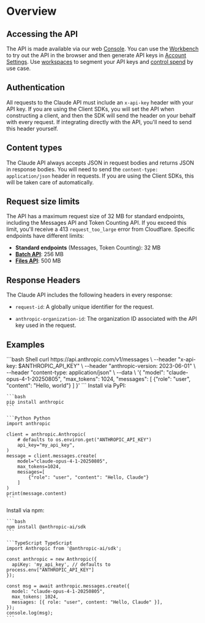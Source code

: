 # Overview

## Accessing the API

The API is made available via our web [Console](https://console.anthropic.com/). You can use the [Workbench](https://console.anthropic.com/workbench) to try out the API in the browser and then generate API keys in [Account Settings](https://console.anthropic.com/account/keys). Use [workspaces](https://console.anthropic.com/settings/workspaces) to segment your API keys and [control spend](/en/api/rate-limits) by use case.

## Authentication

All requests to the Claude API must include an `x-api-key` header with your API key. If you are using the Client SDKs, you will set the API when constructing a client, and then the SDK will send the header on your behalf with every request. If integrating directly with the API, you'll need to send this header yourself.

## Content types

The Claude API always accepts JSON in request bodies and returns JSON in response bodies. You will need to send the `content-type: application/json` header in requests. If you are using the Client SDKs, this will be taken care of automatically.

## Request size limits

The API has a maximum request size of 32 MB for standard endpoints, including the Messages API and Token Counting API. If you exceed this limit, you'll receive a 413 `request_too_large` error from Cloudflare. Specific endpoints have different limits:

* **Standard endpoints** (Messages, Token Counting): 32 MB
* **[Batch API](/en/docs/build-with-claude/batch-processing)**: 256 MB
* **[Files API](/en/docs/build-with-claude/files)**: 500 MB

## Response Headers

The Claude API includes the following headers in every response:

* `request-id`: A globally unique identifier for the request.

* `anthropic-organization-id`: The organization ID associated with the API key used in the request.

## Examples

<Tabs>
  <Tab title="curl">
    ```bash Shell
    curl https://api.anthropic.com/v1/messages \
         --header "x-api-key: $ANTHROPIC_API_KEY" \
         --header "anthropic-version: 2023-06-01" \
         --header "content-type: application/json" \
         --data \
    '{
        "model": "claude-opus-4-1-20250805",
        "max_tokens": 1024,
        "messages": [
            {"role": "user", "content": "Hello, world"}
        ]
    }'
    ```
  </Tab>

  <Tab title="Python">
    Install via PyPI:

    ```bash
    pip install anthropic
    ```

    ```Python Python
    import anthropic

    client = anthropic.Anthropic(
        # defaults to os.environ.get("ANTHROPIC_API_KEY")
        api_key="my_api_key",
    )
    message = client.messages.create(
        model="claude-opus-4-1-20250805",
        max_tokens=1024,
        messages=[
            {"role": "user", "content": "Hello, Claude"}
        ]
    )
    print(message.content)
    ```
  </Tab>

  <Tab title="TypeScript">
    Install via npm:

    ```bash
    npm install @anthropic-ai/sdk
    ```

    ```TypeScript TypeScript
    import Anthropic from '@anthropic-ai/sdk';

    const anthropic = new Anthropic({
      apiKey: 'my_api_key', // defaults to process.env["ANTHROPIC_API_KEY"]
    });

    const msg = await anthropic.messages.create({
      model: "claude-opus-4-1-20250805",
      max_tokens: 1024,
      messages: [{ role: "user", content: "Hello, Claude" }],
    });
    console.log(msg);
    ```
  </Tab>
</Tabs>
